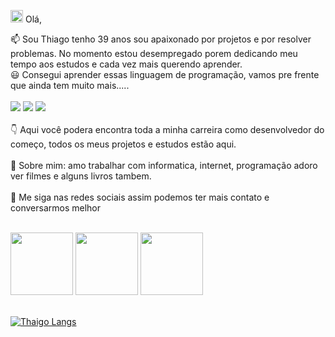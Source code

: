 <img src = "https://user-images.githubusercontent.com/128423184/227727172-41d13f09-1ee7-4455-a278-98e4c59914d4.png" width = 20px>  Olá, 

 :mailbox: Sou Thiago tenho 39 anos sou apaixonado por projetos e por resolver problemas. No momento estou desempregado porem dedicando meu tempo aos estudos e cada vez mais querendo aprender. 
 <br>
 :smiley: Consegui aprender essas linguagem de programação, vamos pre frente que ainda tem muito mais.....
 <br>
<br>
<img src="https://img.shields.io/badge/HTML5-E34F26?style=for-the-badge&logo=html5&logoColor=white">          <img src="https://img.shields.io/badge/CSS3-1572B6?style=for-the-badge&logo=css3&logoColor=white">          <img src="https://img.shields.io/badge/JavaScript-323330?style=for-the-badge&logo=javascript&logoColor=F7DF1E">
<br>
<br>
:point_down: Aqui você podera encontra toda a minha carreira como desenvolvedor do começo, todos os meus projetos e estudos estão aqui.
<br>
<br>
 :man: Sobre mim: amo trabalhar com informatica, internet, programação adoro ver filmes e alguns livros tambem.
 <br>
<br>
:station: Me siga nas redes sociais assim podemos ter mais contato e conversarmos melhor
<br>
<br>

<a href="https://www.instagram.com/thiago_vituka/"><img src="https://img.shields.io/badge/Instagram-E4405F?style=for-the-badge&logo=instagram&logoColor=white" width="100px"></a>               <a href="https://www.facebook.com/thiagovituka/"><img src="https://img.shields.io/badge/Facebook-1877F2?style=for-the-badge&logo=facebook&logoColor=white" width="100px"></a>               <a href="https://www.linkedin.com/thiago-viturino"><img src="https://img.shields.io/badge/LinkedIn-0077B5?style=for-the-badge&logo=linkedin&logoColor=white" width="100px"></a>
<br>
<br>

[![Thaigo Langs](https://github-readme-stats.vercel.app/api/top-langs/?username=Thaigo&hide_progress=true)](https://github.com/anuraghazra/github-readme-stats)
